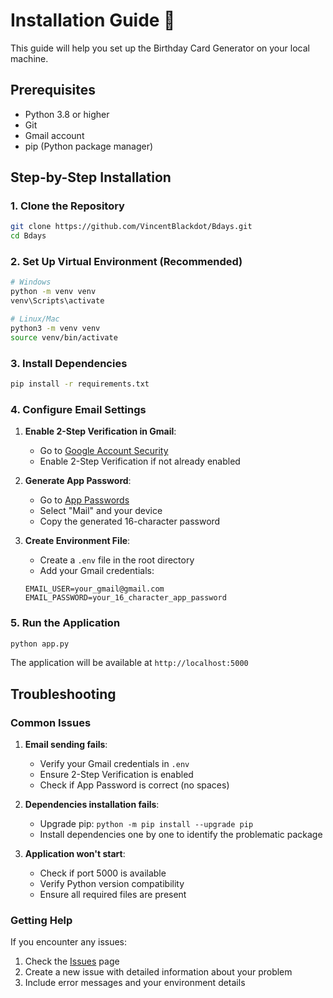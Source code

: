 # Installation Guide 🚀

This guide will help you set up the Birthday Card Generator on your local machine.

## Prerequisites

- Python 3.8 or higher
- Git
- Gmail account
- pip (Python package manager)

## Step-by-Step Installation

### 1. Clone the Repository

```bash
git clone https://github.com/VincentBlackdot/Bdays.git
cd Bdays
```

### 2. Set Up Virtual Environment (Recommended)

```bash
# Windows
python -m venv venv
venv\Scripts\activate

# Linux/Mac
python3 -m venv venv
source venv/bin/activate
```

### 3. Install Dependencies

```bash
pip install -r requirements.txt
```

### 4. Configure Email Settings

1. **Enable 2-Step Verification in Gmail**:
   - Go to [Google Account Security](https://myaccount.google.com/security)
   - Enable 2-Step Verification if not already enabled

2. **Generate App Password**:
   - Go to [App Passwords](https://myaccount.google.com/apppasswords)
   - Select "Mail" and your device
   - Copy the generated 16-character password

3. **Create Environment File**:
   - Create a `.env` file in the root directory
   - Add your Gmail credentials:
   ```
   EMAIL_USER=your_gmail@gmail.com
   EMAIL_PASSWORD=your_16_character_app_password
   ```

### 5. Run the Application

```bash
python app.py
```

The application will be available at `http://localhost:5000`

## Troubleshooting

### Common Issues

1. **Email sending fails**:
   - Verify your Gmail credentials in `.env`
   - Ensure 2-Step Verification is enabled
   - Check if App Password is correct (no spaces)

2. **Dependencies installation fails**:
   - Upgrade pip: `python -m pip install --upgrade pip`
   - Install dependencies one by one to identify the problematic package

3. **Application won't start**:
   - Check if port 5000 is available
   - Verify Python version compatibility
   - Ensure all required files are present

### Getting Help

If you encounter any issues:
1. Check the [Issues](https://github.com/VincentBlackdot/Bdays/issues) page
2. Create a new issue with detailed information about your problem
3. Include error messages and your environment details
